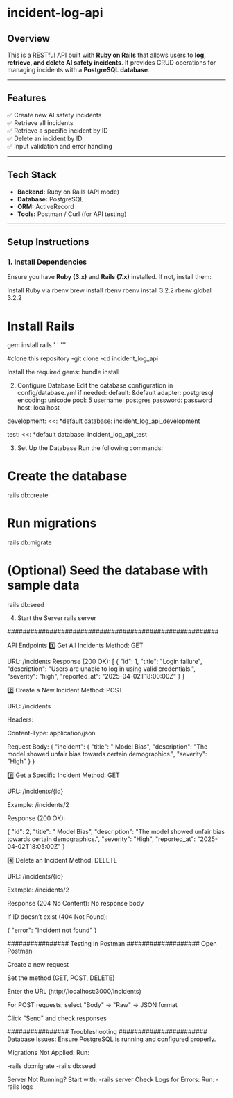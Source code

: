 # incident-log-api
## **Overview**
This is a RESTful API built with **Ruby on Rails** that allows users to **log, retrieve, and delete AI safety incidents**. It provides CRUD operations for managing incidents with a **PostgreSQL database**.

---

## **Features**
✅ Create new AI safety incidents  
✅ Retrieve all incidents  
✅ Retrieve a specific incident by ID  
✅ Delete an incident by ID  
✅ Input validation and error handling  

---

## **Tech Stack**
- **Backend:** Ruby on Rails (API mode)
- **Database:** PostgreSQL
- **ORM:** ActiveRecord
- **Tools:** Postman / Curl (for API testing)

---

## **Setup Instructions**

### **1. Install Dependencies**
Ensure you have **Ruby (3.x)** and **Rails (7.x)** installed. If not, install them:


Install Ruby via rbenv
brew install rbenv
rbenv install 3.2.2
rbenv global 3.2.2

# Install Rails
gem install rails
'
'
'''

#clone this repository
-git clone <repository-url>
-cd incident_log_api


Install the required gems:
bundle install


2. Configure Database
Edit the database configuration in config/database.yml if needed:
default: &default
  adapter: postgresql
  encoding: unicode
  pool: 5
  username: postgres
  password: password
  host: localhost

development:
  <<: *default
  database: incident_log_api_development

test:
  <<: *default
  database: incident_log_api_test


3. Set Up the Database
Run the following commands:

# Create the database
rails db:create

# Run migrations
rails db:migrate

# (Optional) Seed the database with sample data
rails db:seed


4. Start the Server
 rails server


#######################################################

API Endpoints
1️⃣ Get All Incidents
Method: GET

URL: /incidents
Response (200 OK):
[
  {
    "id": 1,
    "title": "Login failure",
    "description": "Users are unable to log in using valid credentials.",
    "severity": "high",
    "reported_at": "2025-04-02T18:00:00Z"
  }
]


2️⃣ Create a New Incident
Method: POST

URL: /incidents

Headers:

Content-Type: application/json

Request Body:
{
  "incident": {
    "title": " Model Bias",
    "description": "The model showed unfair bias towards certain demographics.",
    "severity": "High"
  }
}

3️⃣ Get a Specific Incident
Method: GET

URL: /incidents/{id}

Example: /incidents/2

Response (200 OK):

{
  "id": 2,
  "title": " Model Bias",
  "description": "The model showed unfair bias towards certain demographics.",
  "severity": "High",
  "reported_at": "2025-04-02T18:05:00Z"
}

4️⃣ Delete an Incident
Method: DELETE

URL: /incidents/{id}

Example: /incidents/2

Response (204 No Content): No response body

If ID doesn’t exist (404 Not Found):

{
  "error": "Incident not found"
}



################    Testing in Postman     ###################
Open Postman

Create a new request

Set the method (GET, POST, DELETE)

Enter the URL (http://localhost:3000/incidents)

For POST requests, select "Body" → "Raw" → JSON format

Click "Send" and check responses




################  Troubleshooting   #######################
Database Issues: Ensure PostgreSQL is running and configured properly.

Migrations Not Applied: Run:

-rails db:migrate
-rails db:seed

Server Not Running? Start with:
-rails server
Check Logs for Errors: Run:
-rails logs

